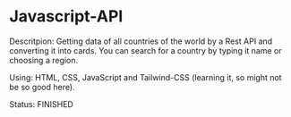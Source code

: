 # Javascript-API
Descritpion:
Getting data of all countries of the world by a Rest API and converting it into cards. You can search for a country by typing it name or choosing a region. 

Using: HTML, CSS, JavaScript and Tailwind-CSS (learning it, so might not be so good here).

Status: FINISHED
